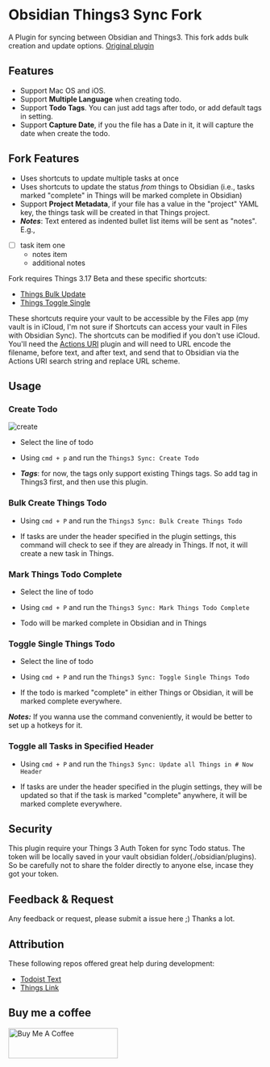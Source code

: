 # Obsidian Things3 Sync Fork
A Plugin for syncing between Obsidian and Things3. This fork adds bulk creation and update options. [Original plugin](https://github.com/royxue/obsidian-things3-sync)

## Features

* Support Mac OS and iOS.
* Support **Multiple Language** when creating todo.
* Support **Todo Tags**. You can just add tags after todo, or add default tags in setting.
* Support **Capture Date**, if you the file has a Date in it, it will capture the date when create the todo.

## Fork Features

* Uses shortcuts to update multiple tasks at once
* Uses shortcuts to update the status *from* things to Obsidian (i.e., tasks marked "complete" in Things will be marked complete in Obsidian)
* Support **Project Metadata**, if your file has a value in the "project" YAML key, the things task will be created in that Things project.
* ***Notes***: Text entered as indented bullet list items will be sent as "notes". E.g.,

- [ ] task item one
    - notes item
    - additional notes

Fork requires Things 3.17 Beta and these specific shortcuts:

* [Things Bulk Update](https://www.icloud.com/shortcuts/55142b7d0e5e4c3895bf4a65020427b3)
* [Things Toggle Single](https://www.icloud.com/shortcuts/9839db1ce49f4d7ebea93fd5e4e85248)

These shortcuts require your vault to be accessible by the Files app (my vault is in iCloud, I'm not sure if Shortcuts can access your vault in Files with Obsidian Sync). The shortcuts can be modified if you don't use iCloud. You'll need the [Actions URI](https://czottmann.github.io/obsidian-actions-uri/routes/note/#notesearch-string-and-replace) plugin and will need to URL encode the filename, before text, and after text, and send that to Obsidian via the Actions URI search string and replace URL scheme.

## Usage

### Create Todo
![create](./misc/create.png)

* Select the line of todo

* Using `cmd + p` and run the `Things3 Sync: Create Todo`

* ***Tags***: for now, the tags only support existing Things tags. So add tag in Things3 first, and then use this plugin.

### Bulk Create Things Todo

* Using `cmd + P` and run the `Things3 Sync: Bulk Create Things Todo`

* If tasks are under the header specified in the plugin settings, this command will check to see if they are already in Things. If not, it will create a new task in Things.

### Mark Things Todo Complete

* Select the line of todo

* Using `cmd + P` and run the `Things3 Sync: Mark Things Todo Complete`

* Todo will be marked complete in Obsidian and in Things

### Toggle Single Things Todo

* Select the line of todo

* Using `cmd + P` and run the `Things3 Sync: Toggle Single Things Todo`

* If the todo is marked "complete" in either Things or Obsidian, it will be marked complete everywhere.

***Notes:*** If you wanna use the command conveniently, it would be better to set up a hotkeys for it.

### Toggle all Tasks in Specified Header

* Using `cmd + P` and run the `Things3 Sync: Update all Things in # Now Header`

* If tasks are under the header specified in the plugin settings, they will be updated so that if the task is marked "complete" anywhere, it will be marked complete everywhere.



## Security

This plugin require your Things 3 Auth Token for sync Todo status. The token will be locally saved in your vault obsidian folder(./obsidian/plugins). So be carefully not to share the folder directly to anyone else, incase they got your token.

## Feedback & Request

Any feedback or request, please submit a issue here ;)
Thanks a lot.

## Attribution
These following repos offered great help during development:
* [Todoist Text](https://github.com/wesmoncrief/obsidian-todoist-text)
* [Things Link](https://github.com/gavinmn/obsidian-things-link)

## Buy me a coffee

<a href="https://www.buymeacoffee.com/royx" target="_blank"><img src="https://cdn.buymeacoffee.com/buttons/v2/default-red.png" alt="Buy Me A Coffee" style="height: 60px !important;width: 217px !important;" ></a>
